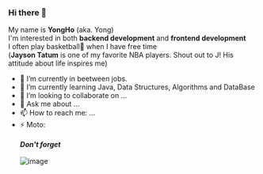 ### Hi there 👋

My name is **YongHo** (aka. Yong)<br>
I'm interested in both **backend development** and **frontend development**<br>
I often play basketball🏀 when I have free time<br>
(**Jayson Tatum** is one of my favorite NBA players. Shout out to J! His attitude about life inspires me)<br>

- 🔭 I’m currently in beetween jobs.
- 🌱 I’m currently learning Java, Data Structures, Algorithms and DataBase
- 👯 I’m looking to collaborate on ...
- 💬 Ask me about ...
- 📫 How to reach me: ...
- ⚡ Moto:<br><br>
 ***Don't forget*** <br><br>![image](https://user-images.githubusercontent.com/115003898/204034892-7df14efd-d2c9-47e6-ba59-22a9cfb19d14.jpeg)<br>


<!--
**gdtknight/gdtknight** is a ✨ _special_ ✨ repository because its `README.md` (this file) appears on your GitHub profile.

Here are some ideas to get you started:


-->
